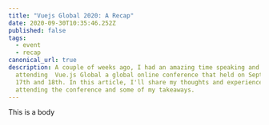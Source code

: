 ```yaml
---
title: "Vuejs Global 2020: A Recap"
date: 2020-09-30T10:35:46.252Z
published: false
tags:
  - event
  - recap
canonical_url: true
description: A couple of weeks ago, I had an amazing time speaking and
  attending  Vue.js Global a global online conference that held on September
  17th and 18th. In this article, I'll share my thoughts and experience from
  attending the conference and some of my takeaways.
---
```

This is a body